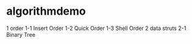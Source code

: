 # algorithmdemo
1 order
  1-1 Insert Order
  1-2 Quick Order
  1-3 Shell Order
2 data struts
  2-1 Binary Tree  
